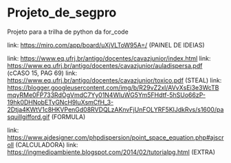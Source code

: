 # Projeto_de_segpro
Projeto para a trilha de python da for_code

link: https://miro.com/app/board/uXjVLToW95A=/ (PAINEL DE IDEIAS)

link: https://www.eq.ufrj.br/antigo/docentes/cavazjunior/index.html
link: https://www.eq.ufrj.br/antigo/docentes/cavazjunior/auladispersa.pdf (cCASO 15, PAG 69)
link: https://www.eq.ufrj.br/antigo/docentes/cavazjunior/toxico.pdf (STEAL)
link: https://blogger.googleusercontent.com/img/b/R29vZ2xl/AVvXsEi3e3WcTBmqyRMe0FP733RdOgVmdC7Yy01N4WIuWG5Ym5FHdtf-5hSUo66zP-19hk0DHNobETyGNcH9luXsmCfH_3-2Dtja4KWtV1c8HKVPenGd08RVDQLzAKnvFjUnFOLYRF5KlJdkRvs/s1600/pasquillgifford.gif (FORMULA)

link: https://www.ajdesigner.com/phpdispersion/point_space_equation.php#ajscroll (CALCULADORA)
link: https://ingmedioambiente.blogspot.com/2014/02/tutorialpg.html (EXTRA)